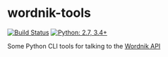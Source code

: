 # wordnik-tools

[![Build Status](https://travis-ci.org/hugovk/wordnik-tools.svg?branch=gh-pages)](https://travis-ci.org/hugovk/wordnik-tools)
[![Python: 2.7, 3.4+](https://img.shields.io/badge/python-2.7,_3.4+-blue.svg)](https://www.python.org/downloads/)

Some Python CLI tools for talking to the <a href="http://developer.wordnik.com/docs.html">Wordnik API</a>
